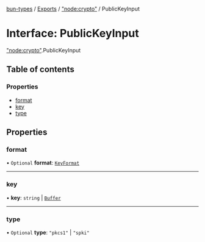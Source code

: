 [bun-types](https://oven-sh.github.io/bun-types/README.md) / [Exports](https://oven-sh.github.io/bun-types/modules.md) / ["node:crypto"](https://oven-sh.github.io/bun-types/modules/node_crypto_.md) / PublicKeyInput

# Interface: PublicKeyInput

["node:crypto"](https://oven-sh.github.io/bun-types/modules/node_crypto_.md).PublicKeyInput

## Table of contents

### Properties

- [format](https://oven-sh.github.io/bun-types/interfaces/node_crypto_.PublicKeyInput.md#format)
- [key](https://oven-sh.github.io/bun-types/interfaces/node_crypto_.PublicKeyInput.md#key)
- [type](https://oven-sh.github.io/bun-types/interfaces/node_crypto_.PublicKeyInput.md#type)

## Properties

### format

• `Optional` **format**: [`KeyFormat`](https://oven-sh.github.io/bun-types/modules/crypto_.md#keyformat)

___

### key

• **key**: `string` \| [`Buffer`](https://oven-sh.github.io/bun-types/modules/buffer_.md#buffer)

___

### type

• `Optional` **type**: ``"pkcs1"`` \| ``"spki"``
